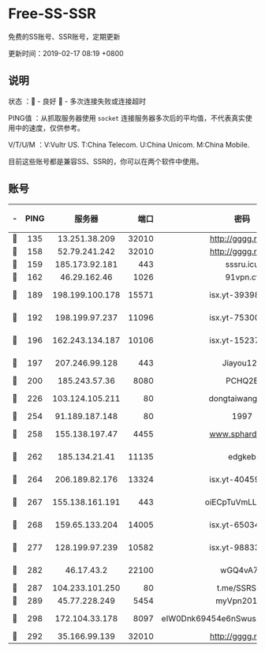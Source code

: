 # Free-SS-SSR

免费的SS账号、SSR账号，定期更新

更新时间：2019-02-17 08:19 +0800

## 说明

状态     ：🙂 - 良好 🙁 - 多次连接失败或连接超时

PING值   ：从抓取服务器使用 `socket` 连接服务器多次后的平均值，不代表真实使用中的速度，仅供参考。

V/T/U/M  ：V:Vultr US. T:China Telecom. U:China Unicom. M:China Mobile.

目前这些账号都是兼容SS、SSR的，你可以在两个软件中使用。

## 账号

|-|PING|服务器|端口|密码|加密方式|区域|V/T/U/M|
|:----:|:----:|:-----:|-----:|:----:|:----:|:----:|:----:|
|🙂|135|13.251.38.209|32010|http://gggg.rocks|chacha20|SG|10↑/10↑/10↑/10↑|
|🙂|158|52.79.241.242|32010|http://gggg.rocks|chacha20|KR|10↑/10↑/10↑/10↑|
|🙂|159|185.173.92.181|443|sssru.icu|rc4-md5|RU|10↑/10↑/10↑/10↑|
|🙂|162|46.29.162.46|1026|91vpn.cf|rc4-md5|RU|10↑/10↑/10↑/10↑|
|🙂|189|198.199.100.178|15571|isx.yt-39398519|aes-256-cfb|US|10↑/10↑/10↑/10↑|
|🙂|192|198.199.97.237|11096|isx.yt-75300648|aes-256-cfb|US|10↑/10↑/10↑/10↑|
|🙂|196|162.243.134.187|10106|isx.yt-15237932|aes-256-cfb|US|10↑/10↑/10↑/10↑|
|🙂|197|207.246.99.128|443|Jiayou123|aes-256-cfb|US|10↑/10↑/10↑/10↑|
|🙂|200|185.243.57.36|8080|PCHQ2E|rc4-md5|US|10↑/10↑/10↑/10↑|
|🙂|226|103.124.105.211|80|dongtaiwang.com|aes-256-cfb|US|10↑/10↑/10↑/10↑|
|🙂|254|91.189.187.148|80|1997|chacha20|US|10↑/10↑/10↑/10↑|
|🙂|258|155.138.197.47|4455|www.sphard.com|aes-256-cfb|US|9↑/10↑/10↑/10↑|
|🙂|262|185.134.21.41|11135|edgkeb|aes-256-cfb|GB|10↑/10↑/10↑/10↑|
|🙂|264|206.189.82.176|13324|isx.yt-40459259|aes-256-cfb|SG|10↑/10↑/10↑/10↑|
|🙂|267|155.138.161.191|443|oiECpTuVmLLxk4Ts|aes-256-cfb|US|10↑/10↑/10↑/10↑|
|🙂|268|159.65.133.204|14005|isx.yt-65034190|aes-256-cfb|SG|10↑/10↑/10↑/10↑|
|🙂|277|128.199.97.239|10582|isx.yt-98833353|aes-256-cfb|SG|10↑/10↑/10↑/10↑|
|🙂|282|46.17.43.2|22100|wGQ4vA7D|aes-256-gcm|RU|8↑/10↑/10↑/10↑|
|🙂|287|104.233.101.250|80|t.me/SSRSUB|rc4-md5|CA|10↑/10↑/10↑/10↑|
|🙂|289|45.77.228.249|5454|myVpn2019[]|rc4-md5|GB|10↑/10↑/10↑/10↑|
|🙂|298|172.104.33.178|8097|eIW0Dnk69454e6nSwuspv9DmS201tQ0D|aes-256-cfb|SG|10↑/10↑/10↑/10↑|
|🙁|292|35.166.99.139|32010|http://gggg.rocks|chacha20|US|9↓/9↓/10↑/9↓|
